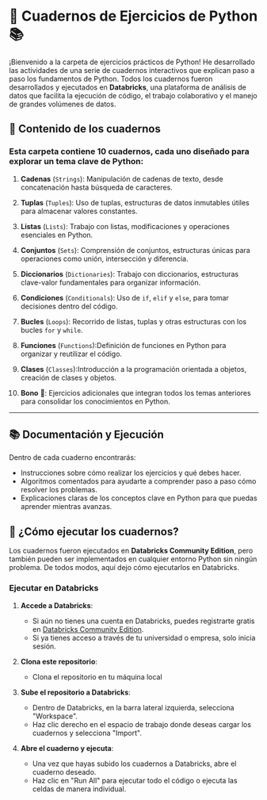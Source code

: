 # 🐍 **Cuadernos de Ejercicios de Python** 📚

¡Bienvenido a la carpeta de ejercicios prácticos de Python! He desarrollado las actividades de una serie de cuadernos interactivos que explican paso a paso los fundamentos de Python. Todos los cuadernos fueron desarrollados y ejecutados en **Databricks**, una plataforma de análisis de datos que facilita la ejecución de código, el trabajo colaborativo y el manejo de grandes volúmenes de datos.


## 📑 **Contenido de los cuadernos**

### Esta carpeta contiene **10 cuadernos**, cada uno diseñado para explorar un tema clave de Python:

1. **Cadenas** (`Strings`): Manipulación de cadenas de texto, desde concatenación hasta búsqueda de caracteres.
   
3. **Tuplas** (`Tuples`): Uso de tuplas, estructuras de datos inmutables útiles para almacenar valores constantes.
   
5. **Listas** (`Lists`): Trabajo con listas, modificaciones y operaciones esenciales en Python.
   
7. **Conjuntos** (`Sets`): Comprensión de conjuntos, estructuras únicas para operaciones como unión, intersección y diferencia.
   
9. **Diccionarios** (`Dictionaries`): Trabajo con diccionarios, estructuras clave-valor fundamentales para organizar información.
    
11. **Condiciones** (`Conditionals`): Uso de `if`, `elif` y `else`, para tomar decisiones dentro del código.
    
13. **Bucles** (`Loops`): Recorrido de listas, tuplas y otras estructuras con los bucles `for` y `while`.
    
15. **Funciones** (`Functions`):Definición de funciones en Python para organizar y reutilizar el código.
    
17. **Clases** (`Classes`):Introducción a la programación orientada a objetos, creación de clases y objetos.
    
19. **Bono** 🎉: Ejercicios adicionales que integran todos los temas anteriores para consolidar los conocimientos en Python.
---

## 📚 Documentación y Ejecución
Dentro de cada cuaderno encontrarás:

- Instrucciones sobre cómo realizar los ejercicios y qué debes hacer.
- Algoritmos comentados para ayudarte a comprender paso a paso cómo resolver los problemas.
- Explicaciones claras de los conceptos clave en Python para que puedas aprender mientras avanzas.

## 🚀 **¿Cómo ejecutar los cuadernos?**

Los cuadernos fueron ejecutados en **Databricks Community Edition**, pero también pueden ser implementados en cualquier entorno Python sin ningún problema. De todos modos, aquí dejo cómo ejecutarlos en Databricks.


### Ejecutar en **Databricks**

1. **Accede a Databricks**:
   - Si aún no tienes una cuenta en Databricks, puedes registrarte gratis en [Databricks Community Edition](https://databricks.com/try-databricks).
   - Si ya tienes acceso a través de tu universidad o empresa, solo inicia sesión.

2. **Clona este repositorio**: 
   - Clona el repositorio en tu máquina local

3. **Sube el repositorio a Databricks**: 
   - Dentro de Databricks, en la barra lateral izquierda, selecciona "Workspace".
   - Haz clic derecho en el espacio de trabajo donde deseas cargar los cuadernos y selecciona "Import".

4. **Abre el cuaderno y ejecuta**:
   - Una vez que hayas subido los cuadernos a Databricks, abre el cuaderno deseado.
   - Haz clic en "Run All" para ejecutar todo el código o ejecuta las celdas de manera individual.

